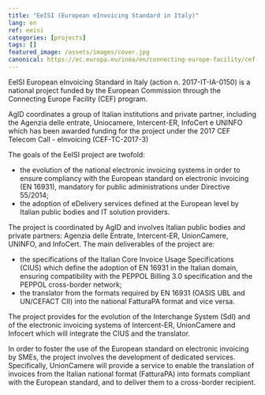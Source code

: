 ```yaml
---
title: "EeISI (European eInvoicing Standard in Italy)"
lang: en
ref: eeisi
categories: [projects]
tags: []
featured_image: /assets/images/cover.jpg
canonical: https://ec.europa.eu/inea/en/connecting-europe-facility/cef-telecom/2017-it-ia-0150
---
```


EeISI European eInvoicing Standard in Italy (action n. 2017-IT-IA-0150) is a national project funded by the European Commission through the Connecting Europe Facility (CEF) program.

AgID coordinates a group of Italian institutions and private partner, including the Agenzia delle entrate, Uniocamere, Intercent-ER, InfoCert e UNINFO which has been awarded funding for the project under the 2017 CEF Telecom Call - eInvoicing (CEF-TC-2017-3)

The goals of the EeISI project are twofold:

* the evolution of the national electronic invoicing systems in order to ensure compliancy with the European standard on electronic invoicing (EN 16931), mandatory for public administrations under Directive 55/2014;
* the adoption of eDelivery services defined at the European level by Italian public bodies and IT solution providers.

The project is coordinated by AgID and involves Italian public bodies and private partners: Agenzia delle Entrate, Intercent-ER, UnionCamere, UNINFO, and InfoCert. The main deliverables of the project are:

* the specifications of the Italian Core Invoice Usage Specifications (CIUS) which define the adoption of EN 16931 in the Italian domain, ensuring compatibility with the PEPPOL Billing 3.0 specification and the PEPPOL cross-border network;
* the translator from the formats required by EN 16931 (OASIS UBL and UN/CEFACT CII) into the national FatturaPA format and vice versa.

The project provides for the evolution of the Interchange System (SdI) and of the electronic invoicing systems of Intercent-ER, UnionCamere and Infocert which will integrate the CIUS and the translator.

In order to foster the use of the European standard on electronic invoicing by SMEs, the project involves the development of dedicated services. Specifically, UnionCamere will provide a service to enable the translation of invoices from the Italian national format (FatturaPA) into formats compliant with the European standard, and to deliver them to a cross-border recipient.
